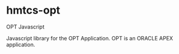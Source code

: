 hmtcs-opt
=========

OPT Javascript

Javascript library for the OPT Application. OPT is an ORACLE APEX application.
